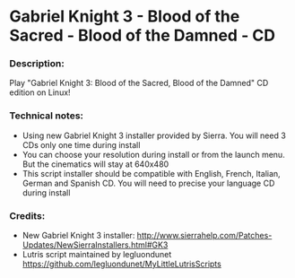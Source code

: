 # Gabriel Knight 3 - Blood of the Sacred - Blood of the Damned - CD
### Description:
Play "Gabriel Knight 3: Blood of the Sacred, Blood of the Damned" CD edition on Linux!
### Technical notes:
- Using new Gabriel Knight 3 installer provided by Sierra. You will need 3 CDs only one time during install
- You can choose your resolution during install or from the launch menu. But the cinematics will stay at 640x480
- This script installer should be compatible with English, French, Italian, German and Spanish CD. You will need to precise your language CD during install
### Credits:
- New Gabriel Knight 3 installer: http://www.sierrahelp.com/Patches-Updates/NewSierraInstallers.html#GK3
- Lutris script maintained by legluondunet https://github.com/legluondunet/MyLittleLutrisScripts
